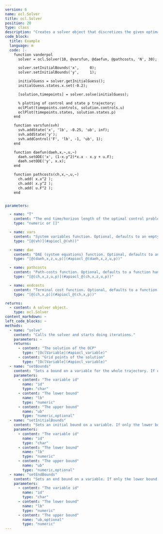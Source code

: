 ```yaml
---
version: 6
name: ocl.Solver
title: ocl.Solver
position: 20
type: class
description: "Creates a solver object that discretizes the given optimal control problem, and calls the underlying optimizer. "
code_block:
  title: Example
  language: m
  code: |-
    function vanderpol
      solver = ocl.Solver(10, @varsfun, @daefun, @pathcosts, 'N', 30);

      solver.setInitialBounds('x',     0);
      solver.setInitialBounds('y',     1);

      initialGuess = solver.getInitialGuess();
      initialGuess.states.x.set(-0.2);

      [solution,timepoints] = solver.solve(initialGuess);

      % plotting of control and state p trajectory:
      oclPlot(timepoints.controls, solution.controls.u)
      oclPlot(timepoints.states, solution.states.p)
    end

    function varsfun(svh)
      svh.addState('x', 'lb', -0.25, 'ub', inf);
      svh.addState('y');
      svh.addControl('F', 'lb', -1, 'ub', 1);
    end

    function daefun(daeh,x,~,u,~)
      daeh.setODE('x', (1-x.y^2)*x.x - x.y + u.F);
      daeh.setODE('y', x.x);
    end

    function pathcosts(ch,x,~,u,~)
      ch.add( x.x^2 );
      ch.add( x.y^2 );
      ch.add( u.F^2 );
    end


parameters:

  - name: "T"
    content: "The end time/horizon length of the optimal control problem. If your system equations are expressed as function of an independent variable other than time, `T` represents not the end time but the endpoint of the integration over the independent variable. If you would like to optimize for time, **time optimal control**, pass the empty list `[]`"
    type: "numeric or []"

  - name: vars
    content: "System variables function. Optional, defaults to an empty function handle."
    type: "[@(vh)](#apiocl_@(vh))"

  - name: dae
    content: "DAE (system equations) function. Optional, defaults to an empty function handle."
    type: "[@(daeh,x,z,u,p)](#apiocl_@(daeh,x,z,u,p))"

  - name: pathcosts
    content: "Path-costs function. Optional, defaults to a function handle returning 0."
    type: "[@(ch,x,z,u,p)](#apiocl_@(ch,x,z,u,p))"

  - name: endcosts
    content: "Terminal cost function. Optional, defaults to a function handle returning 0."
    type: "[@(ch,x,p)](#apiocl_@(ch,x,p))"

returns:
  - content: A solver object.
    type: ocl.Solver
content_markdown: ~
left_code_blocks: ~
methods:
  - name: "solve"
    content: "Calls the solver and starts doing iterations."
    parameters: ~
    returns:
      - content: "The solution of the OCP"
        type: "[OclVariable](#apiocl_variable)"
      - content: "Grid points of the solution"
        type: "[OclVariable](#apiocl_variable)"
  - name: "setBounds"
    content: "Sets a bound on a variable for the whole trajectory. If only the lower bound is given, it will be `lb==ub`. A bound can be either scalar or a vector with `length(lb)==length(ub)==N+1` for states and `length(lb)==length(ub)==N` for control variables."
    parameters:
      - content: "The variable id"
        name: "id"
        type: "char"
      - content: "The lower bound"
        name: "lb"
        type: "numeric"
      - content: "The upper bound"
        name: "ub"
        type: "numeric,optional"
  - name: "setInitialBounds"
    content: "Sets an initial bound on a variable. If only the lower bound is given, it will be `lb==ub`. A bound can be either scalar or a vector with `length(lb)==length(ub)==N+1` for states and `length(lb)==length(ub)==N` for control variables."
    parameters:
      - content: "The variable id"
        name: "id"
        type: "char"
      - content: "The lower bound"
        name: "lb"
        type: "numeric"
      - content: "The upper bound"
        name: "ub"
        type: "numeric,optional"
  - name: "setEndBounds"
    content: "Sets an end bound on a variable. If only the lower bound is given, it will be `lb==ub`. A bound can be either scalar or a vector with `length(lb)==length(ub)==N+1` for states and `length(lb)==length(ub)==N` for control variables."
    parameters:
      - content: "The variable id"
        name: "id"
        type: "char"
      - content: "The lower bound"
        name: "lb"
        type: "numeric"
      - content: "The upper bound"
        name: "ub,optional"
        type: "numeric"
---
```

